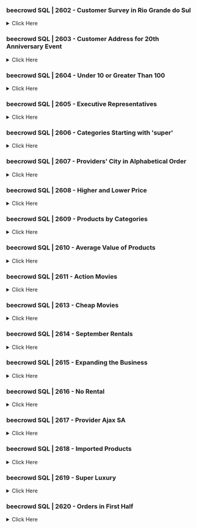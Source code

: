 ### beecrowd SQL | 2602 - Customer Survey in Rio Grande do Sul

<details>

<summary>Click Here</summary>


**Author:** [Your Name or Institution]

**Time Limit:** 1 second

**Memory Limit:** 200 MB

---

#### Problem Description:

Your company is conducting a survey to find out how many customers are registered in the states, specifically in 'Rio Grande do Sul'. You are required to display the names of all customers whose state is 'RS'.

#### Schema:

1. **Table: `customers`**

   | Column        | Type             |
   | ------------- | ---------------- |
   | id (PK)       | numeric          |
   | name          | varchar          |
   | street        | varchar          |
   | city          | varchar          |
   | state         | char             |
   | credit_limit  | number           |

#### Sample Data:

- **customers:**

  | id | name                      | street                   | city          | state | credit_limit |
  | -- | ------------------------- | ------------------------ | ------------- | ----- | ------------ |
  | 1  | Pedro Augusto da Rocha    | Rua Pedro Carlos Hoffman | Porto Alegre  | RS    | 700.00       |
  | 2  | Antonio Carlos Mamel      | Av. Pinheiros            | Belo Horizonte| MG    | 3500.50      |
  | 3  | Luiza Augusta Mhor        | Rua Salto Grande         | Niteroi       | RJ    | 4000.00      |
  | 4  | Jane Ester                | Av 7 de setembro         | Erechim       | RS    | 800.00       |
  | 5  | Marcos Antônio dos Santos | Av Farrapos              | Porto Alegre  | RS    | 4250.25      |

#### Task:

Write an SQL query to find the names of all customers whose state is 'RS'.

#### Output Sample:

| name                       |
| -------------------------- |
| Pedro Augusto da Rocha     |
| Jane Ester                 |
| Marcos Antônio dos Santos  |

---

#### SQL Query:

```sql
SELECT name
FROM customers
WHERE state = 'RS';
```

#### Explanation of the Query:

- `SELECT name`: This line specifies that we are interested in the `name` column from the `customers` table.

- `FROM customers`: The query begins by selecting data from the `customers` table.

- `WHERE state = 'RS'`: This condition filters the records to include only those customers who are from the state of 'RS'.

This query will list the names of all customers who are registered in the state of 'Rio Grande do Sul'.

</details> 
<!-- ```end -->

### beecrowd SQL | 2603 - Customer Address for 20th Anniversary Event

<details>

<summary>Click Here</summary>

**Author:** Paulo R. Rodegheri, BR Brazil

**Time Limit:** 1 second

**Memory Limit:** 200 MB

---

#### Problem Description:

The company is planning an event to celebrate its 20th anniversary in the market, with a grand celebration in Porto Alegre. All customers residing in Porto Alegre are invited. Your task is to obtain the names and addresses of customers living in 'Porto Alegre' to personally deliver the invitations.

#### Schema:

1. **Table: `customers`**

   | Column        | Type             |
   | ------------- | ---------------- |
   | id (PK)       | numeric          |
   | name          | varchar          |
   | street        | varchar          |
   | city          | varchar          |
   | state         | char             |
   | credit_limit  | number           |

#### Sample Data:

- **customers:**

  | id | name                      | street                   | city          | state | credit_limit |
  | -- | ------------------------- | ------------------------ | ------------- | ----- | ------------ |
  | 1  | Pedro Augusto da Rocha    | Rua Pedro Carlos Hoffman | Porto Alegre  | RS    | 700.00       |
  | 2  | Antonio Carlos Mamel      | Av. Pinheiros            | Belo Horizonte| MG    | 3500.50      |
  | 3  | Luiza Augusta Mhor        | Rua Salto Grande         | Niteroi       | RJ    | 4000.00      |
  | 4  | Jane Ester                | Av 7 de setembro         | Erechim       | RS    | 800.00       |
  | 5  | Marcos Antônio dos Santos | Av Farrapos              | Porto Alegre  | RS    | 4250.25      |

#### Task:

Write an SQL query to find the names and streets of customers who live in 'Porto Alegre', to deliver the invitations personally.

#### Output Sample:

| name                      | street                   |
| ------------------------- | ------------------------ |
| Pedro Augusto da Rocha    | Rua Pedro Carlos Hoffman |
| Marcos Antônio dos Santos | Av Farrapos              |

---

#### SQL Query:

```sql
SELECT name, street
FROM customers
WHERE city = 'Porto Alegre';
```

#### Explanation of the Query:

- `SELECT name, street`: This line specifies that we are interested in the `name` and `street` columns from the `customers` table.

- `FROM customers`: The query begins by selecting data from the `customers` table.

- `WHERE city = 'Porto Alegre'`: This condition filters the records to include only those customers who live in Porto Alegre.

This query will provide the names and addresses of customers living in Porto Alegre for the purpose of personal invitation delivery to the company's 20th-anniversary celebration.

</details> 
<!-- ```end -->

### beecrowd SQL | 2604 - Under 10 or Greater Than 100

<details>

<summary>Click Here</summary>

**Author:** Paulo R. Rodegheri, BR Brazil

**Time Limit:** 1 second

**Memory Limit:** 200 MB

---

#### Problem Description:

The financial sector of the company requires a report listing the ID and the name of the products whose price is either less than 10 or greater than 100.

#### Schema:

1. **Table: `products`**

   | Column | Type    |
   | ------ | ------- |
   | id (PK)| numeric |
   | name   | varchar |
   | amount | numeric |
   | price  | numeric |

#### Sample Data:

- **products:**

  | id | name             | amount | price  |
  | -- | ---------------- | ------ | ------ |
  | 1  | Two-door wardrobe| 100    | 80     |
  | 2  | Dining table     | 1000   | 560    |
  | 3  | Towel holder     | 10000  | 5.50   |
  | 4  | Computer desk    | 350    | 100    |
  | 5  | Chair            | 3000   | 210.64 |
  | 6  | Single bed       | 750    | 99     |

#### Task:

Write an SQL query to find the ID and name of products whose price is less than 10 or greater than 100.

#### Output Sample:

| id | name         |
| -- | ------------ |
| 2  | Dining table |
| 3  | Towel holder |
| 5  | Chair        |

---

#### SQL Query:

```sql
SELECT id, name
FROM products
WHERE price < 10 OR price > 100;
```

#### Explanation of the Query:

- `SELECT id, name`: This line specifies that we are interested in the `id` and `name` columns from the `products` table.

- `FROM products`: The query begins by selecting data from the `products` table.

- `WHERE price < 10 OR price > 100`: This condition filters the records to include only those products whose price is either less than 10 or greater than 100.

This query will provide the IDs and names of products that meet the specified price criteria for the financial sector's report.

</details> 
<!-- ```end -->

### beecrowd SQL | 2605 - Executive Representatives

<details>

<summary>Click Here</summary>

**Author:** Paulo R. Rodegheri, BR Brazil

**Time Limit:** 1 second

**Memory Limit:** 200 MB

---

#### Problem Description:

The financial sector needs a report on the providers of the products we sell, particularly those in the 'executive' category (category ID 6). The task is to return the names of the products and providers whose category ID is 6.

#### Schema:

1. **Table: `products`**

   | Column             | Type    |
   | ------------------ | ------- |
   | id (Primary Key)   | numeric |
   | name               | varchar |
   | amount             | numeric |
   | price              | numeric |
   | id_providers       | numeric |
   | id_categories      | numeric |

2. **Table: `providers`**

   | Column             | Type    |
   | ------------------ | ------- |
   | id (Primary Key)   | numeric |
   | name               | varchar |
   | street             | varchar |
   | city               | varchar |
   | state              | char    |

3. **Table: `categories`**

   | Column             | Type    |
   | ------------------ | ------- |
   | id (Primary Key)   | numeric |
   | name               | varchar |

#### Sample Data:

- **products:**

  | id | name             | amount | price  | id_providers | id_categories |
  | -- | ---------------- | ------ | ------ | ------------ | ------------- |
  | 1  | Two-door wardrobe| 100    | 800    | 6            | 8             |
  | 2  | Dining table     | 1000   | 560    | 1            | 9             |
  | 3  | Towel holder     | 10000  | 25.50  | 5            | 1             |
  | 4  | Computer desk    | 350    | 320.50 | 4            | 6             |
  | 5  | Chair            | 3000   | 210.64 | 3            | 6             |
  | 6  | Single bed       | 750    | 460    | 1            | 2             |

- **providers:**

  | id | name             | street          | city           | state |
  | -- | ---------------- | --------------- | -------------- | ----- |
  | 1  | Henrique         | Av Brasil       | Rio de Janeiro | RJ    |
  | 2  | Marcelo Augusto  | Rua Imigrantes  | Belo Horizonte | MG    |
  | 3  | Caroline Silva   | Av São Paulo    | Salvador       | BA    |
  | 4  | Guilerme Staff   | Rua Central     | Porto Alegre   | RS    |
  | 5  | Isabela Moraes   | Av Juiz Grande  | Curitiba       | PR    |
  | 6  | Francisco Accerr | Av Paulista     | São Paulo      | SP    |

- **categories:**

  | id | name         |
  | -- | ------------ |
  | 1  | old stock    |
  | 2  | new stock    |
  | 3  | modern       |
  | 4  | commercial   |
  | 5  | recyclable   |
  | 6  | executive    |
  | 7  | superior     |
  | 8  | wood         |
  | 9  | super luxury |
  | 10 | vintage      |

#### Task:

Write an SQL query to return the names of the products and their providers for products whose category ID is 6.

#### Output Sample:

| Product Name  | Provider Name   |
| ------------- | --------------- |
| Computer desk | Guilerme Staff  |
| Chair         | Caroline Silva  |

---

#### SQL Query:

```sql
SELECT products.name AS Product Name, providers.name AS Provider Name
FROM products
JOIN providers ON products.id_providers = providers.id
WHERE products.id_categories = 6;
```

#### Explanation of the Query:

- `SELECT products.name AS Product Name, providers.name AS Provider Name`: This line specifies that we are interested in the `name` columns from both the `products` and `providers` tables, aliasing them as Product Name and Provider Name, respectively.

- `FROM products`: The query begins by selecting data from the `products` table.

- `JOIN providers ON products.id_providers = providers.id`: Here, an inner join is performed with the `providers` table. The join condition is that the `id_providers` field in the `products` table should match the `id` field in the

 `providers` table.

- `WHERE products.id_categories = 6`: This condition filters the records to include only those products whose category ID is 6.

This query will provide the names of the products and their providers for products in the 'executive' category.

</details> 
<!-- ```end -->

### beecrowd SQL | 2606 - Categories Starting with 'super'

<details>

<summary>Click Here</summary>

**Author:** Paulo R. Rodegheri, BR Brazil

**Time Limit:** 1 second

**Memory Limit:** 200 MB

---

#### Problem Description:

There was a misunderstanding during data migration to the database. Your task is to select the ID and the name of the products, whose category name starts with 'super'.

#### Schema:

1. **Table: `products`**

   | Column             | Type    |
   | ------------------ | ------- |
   | id (Primary Key)   | numeric |
   | name               | varchar |
   | amount             | numeric |
   | price              | numeric |
   | id_categories (FK) | numeric |

2. **Table: `categories`**

   | Column             | Type    |
   | ------------------ | ------- |
   | id (Primary Key)   | numeric |
   | name               | varchar |

#### Sample Data:

- **products:**

  | id | name               | amount | price | id_categories |
  | -- | ------------------ | ------ | ----- | ------------- |
  | 1  | Lampshade          | 100    | 800   | 4             |
  | 2  | Table for painting | 1000   | 560   | 9             |
  | 3  | Notebook desk      | 10000  | 25.50 | 9             |
  | 4  | Computer desk      | 350    | 320.50| 6             |
  | 5  | Chair              | 3000   | 210.64| 9             |
  | 6  | Home alarm         | 750    | 460   | 4             |

- **categories:**

  | id | name         |
  | -- | ------------ |
  | 1  | old stock    |
  | 2  | new stock    |
  | 3  | modern       |
  | 4  | commercial   |
  | 5  | recyclable   |
  | 6  | executive    |
  | 7  | superior     |
  | 8  | wood         |
  | 9  | super luxury |
  | 10 | vintage      |

#### Task:

Write an SQL query to select the ID and name of products whose category name starts with 'super'.

#### Output Sample:

| id | name               |
| -- | ------------------ |
| 2  | Table for painting |
| 3  | Notebook desk      |
| 5  | Chair              |

---

#### SQL Query:

```sql
SELECT products.id, products.name
FROM products
JOIN categories ON products.id_categories = categories.id
WHERE categories.name LIKE 'super%';
```

#### Explanation of the Query:

- `SELECT products.id, products.name`: This line specifies that we are interested in the `id` and `name` columns from the `products` table.

- `FROM products`: The query begins by selecting data from the `products` table.

- `JOIN categories ON products.id_categories = categories.id`: Here, an inner join is performed with the `categories` table. The join condition is that the `id_categories` field in the `products` table should match the `id` field in the `categories` table.

- `WHERE categories.name LIKE 'super%'`: This condition filters the records to include only those products whose category name starts with 'super'.

This query will provide the IDs and names of products in categories that begin with 'super'.

</details> 
<!-- ```end -->

### beecrowd SQL | 2607 - Providers' City in Alphabetical Order

<details>

<summary>Click Here</summary>

**Author:** Paulo R. Rodegheri, BR Brazil

**Time Limit:** 1 second

**Memory Limit:** 200 MB

---

#### Problem Description:

Every month, the company requires a report listing the cities where providers are registered. The task is to create a query that returns all the cities of the providers, sorted in alphabetical order, ensuring that each city is listed only once.

#### Schema:

1. **Table: `providers`**

   | Column | Type    |
   | ------ | ------- |
   | id (Primary Key) | numeric |
   | name   | varchar |
   | street | varchar |
   | city   | varchar |
   | state  | char    |

#### Sample Data:

- **providers:**

  | id | name            | street         | city           | state |
  | -- | --------------- | -------------- | -------------- | ----- |
  | 1  | Henrique        | Av Brasil      | Rio de Janeiro | RJ    |
  | 2  | Marcelo Augusto | Rua Imigrantes | Belo Horizonte | MG    |
  | 3  | Caroline Silva  | Av São Paulo   | Salvador       | BA    |
  | 4  | Guilerme Staff  | Rua Central    | Porto Alegre   | RS    |
  | 5  | Isabela Moraes  | Av Juiz Grande | Curitiba       | PR    |
  | 6  | Francisco Accerr| Av Paulista    | São Paulo      | SP    |

#### Task:

Write an SQL query to return a list of cities where providers are registered, sorted in alphabetical order without duplicates.

#### Output Sample:

| city           |
| -------------- |
| Belo Horizonte |
| Curitiba       |
| Porto Alegre   |
| Rio de Janeiro |
| Salvador       |
| São Paulo      |

---

#### SQL Query:

```sql
SELECT DISTINCT city
FROM providers
ORDER BY city ASC;
```

#### Explanation of the Query:

- `SELECT DISTINCT city`: This line specifies that we are interested in the unique instances of the `city` column from the `providers` table. The `DISTINCT` keyword ensures that each city is listed only once.

- `FROM providers`: The query selects data from the `providers` table.

- `ORDER BY city ASC`: This part of the query sorts the results in ascending alphabetical order based on the city names.

This query will provide a list of unique cities where providers are registered, sorted alphabetically.

</details> 
<!-- ```end -->

### beecrowd SQL | 2608 - Higher and Lower Price

<details>

<summary>Click Here</summary>

**Author:** Paulo R. Rodegheri, BR Brazil

**Time Limit:** 1 second

**Memory Limit:** 200 MB

---

#### Problem Description:

The financial sector of our company is interested in knowing the highest and lowest prices of the products we sell. The task is to display only the highest and lowest price from the products table.

#### Schema:

1. **Table: `products`**

   | Column | Type    |
   | ------ | ------- |
   | id (Primary Key) | numeric |
   | name   | varchar |
   | amount | numeric |
   | price  | numeric |

#### Sample Data:

- **products:**

  | id | name               | amount | price  |
  | -- | ------------------ | ------ | ------ |
  | 1  | Two-doors wardrobe | 100    | 800    |
  | 2  | Dining table       | 1000   | 560    |
  | 3  | Towel holder       | 10000  | 25.50  |
  | 4  | Computer desk      | 350    | 320.50 |
  | 5  | Chair              | 3000   | 210.64 |
  | 6  | Single bed         | 750    | 460    |

#### Task:

Write an SQL query to find the highest and lowest price of the products.

#### Output Sample:

| Highest Price | Lowest Price |
| ------------- | ------------ |
| 800           | 25.50        |

---

#### SQL Query:

```sql
SELECT MAX(price) AS 'Highest Price', MIN(price) AS 'Lowest Price'
FROM products;
```

#### Explanation of the Query:

- `SELECT MAX(price) AS 'Highest Price', MIN(price) AS 'Lowest Price'`: This line specifies that we are interested in the maximum (highest) and minimum (lowest) values of the `price` column from the `products` table. The results are aliased as 'Highest Price' and 'Lowest Price' for clarity.

- `FROM products`: The query selects data from the `products` table.

This query will provide the highest and lowest prices of the products sold by the company.

</details> 
<!-- ```end -->

### beecrowd SQL | 2609 - Products by Categories

<details>

<summary>Click Here</summary>

**Author:** Paulo R. Rodegheri, BR Brazil

**Time Limit:** 1 second

**Memory Limit:** 200 MB

---

#### Problem Description:

The sales industry is conducting an analysis of the number of products in stock. Your task is to display the name and the total amount of products for each category.

#### Schema:

1. **Table: `products`**

   | Column             | Type    |
   | ------------------ | ------- |
   | id (Primary Key)   | numeric |
   | name               | varchar |
   | amount             | numeric |
   | price              | numeric |
   | id_categories (FK) | numeric |

2. **Table: `categories`**

   | Column             | Type    |
   | ------------------ | ------- |
   | id (Primary Key)   | numeric |
   | name               | varchar |

#### Sample Data:

- **products:**

  | id | name              | amount | price | id_categories |
  | -- | ----------------- | ------ | ----- | ------------- |
  | 1  | Two-doors wardrobe| 100    | 800   | 1             |
  | 2  | Dining table      | 1000   | 560   | 3             |
  | 3  | Towel holder      | 10000  | 25.50 | 4             |
  | 4  | Computer desk     | 350    | 320.50| 2             |
  | 5  | Chair             | 3000   | 210.64| 4             |
  | 6  | Single bed        | 750    | 460   | 1             |

- **categories:**

  | id | name         |
  | -- | ------------ |
  | 1  | wood         |
  | 2  | luxury       |
  | 3  | vintage      |
  | 4  | modern       |
  | 5  | super luxury |

#### Task:

Write an SQL query to display the name and the total amount of products for each category.

#### Output Sample:

| Category Name | Total Amount |
| ------------- | ------------ |
| luxury        | 350          |
| modern        | 13000        |
| wood          | 850          |
| vintage       | 1000         |

---

#### SQL Query:

```sql
SELECT categories.name AS 'Category Name', SUM(products.amount) AS 'Total Amount'
FROM products
JOIN categories ON products.id_categories = categories.id
GROUP BY categories.name;
```

#### Explanation of the Query:

- `SELECT categories.name AS 'Category Name', SUM(products.amount) AS 'Total Amount'`: This line specifies that we are interested in the `name` column from the `categories` table and the sum of the `amount` column from the `products` table. The results are aliased as 'Category Name' and 'Total Amount' for clarity.

- `FROM products`: The query begins by selecting data from the `products` table.

- `JOIN categories ON products.id_categories = categories.id`: This part performs an inner join with the `categories` table. The join condition is that the `id_categories` field in the `products` table should match the `id` field in the `categories` table.

- `GROUP BY categories.name`: This clause groups the results by the category names, allowing the `SUM` function to calculate the total amount of products per category.

This query will provide the names of the categories along with the total amount of products in each category.

</details> 
<!-- ```end -->

### beecrowd SQL | 2610 - Average Value of Products

<details>

<summary>Click Here</summary>

**Author:** Paulo R. Rodegheri, BR Brazil

**Time Limit:** 1 second

**Memory Limit:** 200 MB

---

#### Problem Description:

In the company where you work, a survey is being conducted on the values of the marketed products. Your task is to calculate and display the average value of the price of the products. Note: Show the value with two decimal places.

#### Schema:

1. **Table: `products`**

   | Column | Type    |
   | ------ | ------- |
   | id (Primary Key) | numeric |
   | name   | varchar |
   | amount | numeric |
   | price  | numeric |

#### Sample Data:

- **products:**

  | id | name               | amount | price  |
  | -- | ------------------ | ------ | ------ |
  | 1  | Two-doors wardrobe | 100    | 800    |
  | 2  | Dining table       | 1000   | 560    |
  | 3  | Towel holder       | 10000  | 25.50  |
  | 4  | Computer desk      | 350    | 320.50 |
  | 5  | Chair              | 3000   | 210.64 |
  | 6  | Single bed         | 750    | 460    |

#### Task:

Write an SQL query to find the average value of the price of the products.

#### Output Sample:

| Average Price |
| ------------- |
| 396.10        |

---

#### SQL Query:

```sql
-- Your SQL query will go here
```

#### Explanation of the Query:

- Provide a brief explanation of your SQL query here.

This query will provide the average price of the products sold by the company.

</details> 
<!-- ```end -->

### beecrowd SQL | 2611 - Action Movies

<details>

<summary>Click Here</summary>

**Author:** Paulo R. Rodegheri, BR Brazil

**Time Limit:** 1 second

**Memory Limit:** 200 MB

---

#### Problem Description:

A video store contractor has hired your services for cataloging movies. Your task is to select the code and the name of the movies whose genre description is 'Action'.

#### Schema:

1. **Table: `movies`**

   | Column      | Type    |
   | ----------- | ------- |
   | id (Primary Key) | numeric |
   | name        | varchar |
   | id_genres (Foreign Key)  | numeric |

2. **Table: `genres`**

   | Column      | Type    |
   | ----------- | ------- |
   | id (Primary Key) | numeric |
   | description | varchar |

#### Sample Data:

- **movies:**

  | id | name                         | id_genres |
  | -- | ---------------------------- | --------- |
  | 1  | Batman                       | 3         |
  | 2  | The Battle of the Dark River | 3         |
  | 3  | White Duck                   | 1         |
  | 4  | Breaking Barriers            | 4         |
  | 5  | The Two Hours                | 2         |

- **genres:**

  | id | description |
  | -- | ----------- |
  | 1  | Animation   |
  | 2  | Horror      |
  | 3  | Action      |
  | 4  | Drama       |
  | 5  | Comedy      |

#### Task:

Write an SQL query to find the code and name of movies categorized as 'Action'.

#### Output Sample:

| id | name                      |
| -- | ------------------------- |
| 1  | Batman                    |
| 2  | The Battle of the Dark River |

---

#### SQL Query:

```sql
SELECT movies.id, movies.name
FROM movies
JOIN genres ON movies.id_genres = genres.id
WHERE genres.description = 'Action';
```

#### Explanation of the Query:

- `SELECT movies.id, movies.name`: Selects the ID and name of the movies from the `movies` table.

- `FROM movies`: Indicates that the data is being retrieved from the `movies` table.

- `JOIN genres ON movies.id_genres = genres.id`: Joins the `movies` table with the `genres` table based on the foreign key relationship, linking each movie to its genre.

- `WHERE genres.description = 'Action'`: Filters the results to include only movies whose genre is described as 'Action'.

This query will retrieve the code and names of movies that are categorized as 'Action' in the store's catalog.

</details> 
<!-- ```end -->

### beecrowd SQL | 2613 - Cheap Movies

<details>

<summary>Click Here</summary>

**Author:** Paulo R. Rodegheri, BR Brazil

**Time Limit:** 1 second

**Memory Limit:** 200 MB

---

#### Problem Description:

The studio previously held an event where several movies were on sale. The task is to identify these movies by selecting the ID and name of movies whose price is less than 2.00.

#### Schema:

1. **Table: `movies`**

   | Column      | Type    |
   | ----------- | ------- |
   | id (Primary Key) | numeric |
   | name        | varchar |
   | id_prices (Foreign Key) | numeric |

2. **Table: `prices`**

   | Column      | Type    |
   | ----------- | ------- |
   | id (Primary Key) | numeric |
   | categorie   | varchar |
   | value       | numeric |

#### Sample Data:

- **movies:**

  | id | name                         | id_prices |
  | -- | ---------------------------- | --------- |
  | 1  | Batman                       | 3         |
  | 2  | The Battle of the Dark River | 3         |
  | 3  | White Duck                   | 5         |
  | 4  | Breaking Barriers            | 4         |
  | 5  | The Two Hours                | 2         |

- **prices:**

  | id | categorie    | value |
  | -- | ------------ | ----- |
  | 1  | Releases     | 3.50  |
  | 2  | Bronze Seal  | 2.00  |
  | 3  | Silver Seal  | 2.50  |
  | 4  | Gold Seal    | 3.00  |
  | 5  | Promotion    | 1.50  |

#### Task:

Write an SQL query to find the ID and name of movies with a price less than 2.00.

#### Output Sample:

| id | name       |
| -- | ---------- |
| 3  | White Duck |

---

#### SQL Query:

```sql
SELECT movies.id, movies.name
FROM movies
JOIN prices ON movies.id_prices = prices.id
WHERE prices.value < 2.00;
```

#### Explanation of the Query:

- `SELECT movies.id, movies.name`: This selects the ID and name of the movies from the `movies` table.

- `FROM movies`: Indicates that the data is being retrieved from the `movies` table.

- `JOIN prices ON movies.id_prices = prices.id`: Joins the `movies` table with the `prices` table based on the foreign key relationship, linking each movie to its associated price category.

- `WHERE prices.value < 2.00`: Filters the results to include only those movies with a price value of less than 2.00.

This query will retrieve the ID and names of movies priced under 2.00 during the studio's sale event.

</details> 
<!-- ```end -->

### beecrowd SQL | 2614 - September Rentals

<details>

<summary>Click Here</summary>

**Author:** Paulo R. Rodegheri, BR Brazil

**Time Limit:** 1 second

**Memory Limit:** 200 MB

---

#### Problem Description:

The video store is preparing its semi-annual report and requires assistance. The task is to select the names of the clients and the dates of rental for all rentals made in September 2016.

#### Schema:

1. **Table: `customers`**

   | Column | Type    |
   | ------ | ------- |
   | id (Primary Key) | numeric |
   | name   | varchar |
   | street | varchar |
   | city   | varchar |

2. **Table: `rentals`**

   | Column          | Type    |
   | --------------- | ------- |
   | id (Primary Key) | numeric |
   | rentals_date    | date (ISO/YMD) |
   | id_customers (Foreign Key) | numeric |

#### Sample Data:

- **customers:**

  | id | name                     | street                            | city          |
  | -- | ------------------------ | --------------------------------- | ------------- |
  | 1  | Giovanna Goncalves Oliveira | Rua Mato Grosso                    | Canoas        |
  | 2  | Kauã Azevedo Ribeiro      | Travessa Ibiá                      | Uberlândia    |
  | 3  | Rebeca Barbosa Santos     | Rua Observatório Meteorológico     | Salvador      |
  | 4  | Sarah Carvalho Correia    | Rua Antônio Carlos da Silva        | Apucarana     |
  | 5  | João Almeida Lima         | Rua Rio Taiuva                     | Ponta Grossa  |
  | 6  | Diogo Melo Dias           | Rua Duzentos e Cinqüenta           | Várzea Grande |

- **rentals:**

  | id | rentals_date | id_customers |
  | -- | ------------ | ------------ |
  | 1  | 2016-09-10   | 3            |
  | 2  | 2016-02-09   | 1            |
  | 3  | 2016-02-08   | 4            |
  | 4  | 2016-02-09   | 2            |
  | 5  | 2016-02-03   | 6            |
  | 6  | 2016-04-04   | 4            |

#### Task:

Write an SQL query to find the names of clients and the rental dates for all rentals made in September 2016.

#### Output Sample:

| name                  | rentals_date |
| --------------------- | ------------ |
| Rebeca Barbosa Santos | 2016-09-10   |

---

#### SQL Query:

```sql
SELECT customers.name, rentals.rentals_date
FROM rentals
JOIN customers ON rentals.id_customers = customers.id
WHERE EXTRACT(MONTH FROM rentals.rentals_date) = 9 AND EXTRACT(YEAR FROM rentals.rentals_date) = 2016;
```

#### Explanation of the Query:

- `SELECT customers.name, rentals.rentals_date`: This selects the name from the `customers` table and the rentals_date from the `rentals` table.

- `FROM rentals`: Indicates that the data is being retrieved from the `rentals` table.

- `JOIN customers ON rentals.id_customers = customers.id`: Joins the `rentals` table with the `customers` table based on the foreign key relationship, linking each rental to its respective customer.

- `WHERE EXTRACT(MONTH FROM rentals.rentals_date) = 9 AND EXTRACT(YEAR FROM rentals.rentals_date) = 2016`: Filters the results to include only rentals that occurred in September 2016.

This query will retrieve the names of customers and the dates of their rentals for September 2016.

</details> 
<!-- ```end -->

### beecrowd SQL | 2615 - Expanding the Business

<details>

<summary>Click Here</summary>

**Author:** Paulo R. Rodegheri, BR Brazil

**Time Limit:** 1 second

**Memory Limit:** 200 MB

---

#### Problem Description:

The video store company aims to create several franchises across Brazil. To assist in this expansion, we need to know the cities where our customers reside. The task is to select the names of all the cities where the rental company has clients, ensuring that each city name is listed only once.

#### Schema:

1. **Table: `customers`**

   | Column | Type    |
   | ------ | ------- |
   | id (Primary Key) | numeric |
   | name   | varchar |
   | street | varchar |
   | city   | varchar |

#### Sample Data:

- **customers:**

  | id | name                     | street                            | city           |
  | -- | ------------------------ | --------------------------------- | -------------- |
  | 1  | Giovanna Goncalves Oliveira | Rua Mato Grosso                    | Canoas         |
  | 2  | Kauã Azevedo Ribeiro      | Travessa Ibiá                      | Uberlândia     |
  | 3  | Rebeca Barbosa Santos     | Rua Observatório Meteorológico     | Salvador       |
  | 4  | Sarah Carvalho Correia    | Rua Antônio Carlos da Silva        | Uberlândia     |
  | 5  | João Almeida Lima         | Rua Rio Taiuva                     | Ponta Grossa   |
  | 6  | Diogo Melo Dias           | Rua Duzentos e Cinqüenta           | Várzea Grande  |

#### Task:

Write an SQL query to find the names of all cities where the company's clients reside, without repeating any city name.

#### Output Sample:

| city           |
| -------------- |
| Uberlândia     |
| Canoas         |
| Ponta Grossa   |
| Várzea Grande  |
| Salvador       |

---

#### SQL Query:

```sql
SELECT DISTINCT city
FROM customers;
```

#### Explanation of the Query:

- `SELECT DISTINCT city`: This command selects the `city` column from the `customers` table. The `DISTINCT` keyword ensures that each city name appears only once in the result set, even if it occurs multiple times in the table.

- `FROM customers`: Indicates that the data is being retrieved from the `customers` table.

This query will provide a list of unique city names where the company's clients reside, aiding in the strategic planning for business expansion.

</details> 
<!-- ```end -->

### beecrowd SQL | 2616 - No Rental

<details>

<summary>Click Here</summary>

**Author:** Paulo R. Rodegheri, BR Brazil

**Time Limit:** 1 second

**Memory Limit:** 200 MB

---

#### Problem Description:

The video store company is planning a promotion for customers who have not yet made any rentals. The task is to identify these customers by delivering the ID and the name of customers who have not engaged in any rentals. The output should be sorted by ID.

#### Schema:

1. **Table: `customers`**

   | Column | Type    |
   | ------ | ------- |
   | id (Primary Key) | numeric |
   | name   | varchar |
   | street | varchar |
   | city   | varchar |

2. **Table: `locations`**

   | Column          | Type    |
   | --------------- | ------- |
   | id (Primary Key) | numeric |
   | locations_date   | date (ISO/YMD) |
   | id_customers (Foreign Key) | numeric |

#### Sample Data:

- **customers:**

  | id | name                     | street                            | city           |
  | -- | ------------------------ | --------------------------------- | -------------- |
  | 1  | Giovanna Goncalves Oliveira | Rua Mato Grosso                    | Canoas         |
  | 2  | Kauã Azevedo Ribeiro      | Travessa Ibiá                      | Uberlândia     |
  | 3  | Rebeca Barbosa Santos     | Rua Observatório Meteorológico     | Salvador       |
  | 4  | Sarah Carvalho Correia    | Rua Antônio Carlos da Silva        | Apucarana      |
  | 5  | João Almeida Lima         | Rua Rio Taiuva                     | Ponta Grossa   |
  | 6  | Diogo Melo Dias           | Rua Duzentos e Cinqüenta           | Várzea Grande  |

- **locations:**

  | id | locations_date | id_customers |
  | -- | -------------- | ------------ |
  | 1  | 2016-10-09     | 3            |
  | 2  | 2016-09-02     | 1            |
  | 3  | 2016-08-02     | 4            |
  | 4  | 2016-09-02     | 2            |
  | 5  | 2016-03-02     | 6            |
  | 6  | 2016-04-04     | 4            |

#### Task:

Write an SQL query to find the ID and name of customers who have not made any rentals. The results should be ordered by ID.

#### Output Sample:

| id | name             |
| -- | ---------------- |
| 5  | João Almeida Lima |

---

#### SQL Query:

```sql
SELECT customers.id, customers.name
FROM customers
LEFT JOIN locations ON customers.id = locations.id_customers
WHERE locations.id_customers IS NULL
ORDER BY customers.id;
```

#### Explanation of the Query:

- `SELECT customers.id, customers.name`: This selects the ID and name of the customers from the `customers` table.

- `FROM customers`: Indicates that the data is being retrieved from the `customers` table.

- `LEFT JOIN locations ON customers.id = locations.id_customers`: Performs a left join of the `customers` table with the `locations` table. This join includes all customers, whether or not they have made any rentals.

- `WHERE locations.id_customers IS NULL`: Filters the results to include only those customers who have not made any rentals. This is determined by checking for null values in the `id_customers` column of the `locations` table, which indicates no rental activity for that customer.

- `ORDER BY customers.id`: Orders the resulting data by the customer ID.

This query identifies customers who have not engaged in any rentals, aiding in targeting them for the company's promotional activities.

</details> 
<!-- ```end -->

### beecrowd SQL | 2617 - Provider Ajax SA

<details>

<summary>Click Here</summary>

**Author:** Paulo R. Rodegheri, BR Brazil

**Time Limit:** 1 second

**Memory Limit:** 200 MB

---

#### Problem Description:

The financial sector has encountered problems in the delivery from one of our providers, Ajax SA. The delivery of the products does not match the invoice. Your task is to display the name of the products and the name of the provider for the products supplied by 'Ajax SA'.

#### Schema:

1. **Table: `providers`**

   | Column | Type                  |
   | ------ | --------------------- |
   | id (Primary Key) | numeric           |
   | name   | character varying (255) |
   | street | character varying (255) |
   | city   | character varying (255) |
   | state  | char (2)               |

2. **Table: `products`**

   | Column | Type                  |
   | ------ | --------------------- |
   | id (Primary Key) | numeric           |
   | name   | character varying (255) |
   | amount | numeric               |
   | price  | numeric               |
   | id_providers (Foreign Key) | numeric  |

#### Sample Data:

- **providers:**

  | id | name       | street                   | city          | state |
  | -- | ---------- | ------------------------ | ------------- | ----- |
  | 1  | Ajax SA    | Presidente Castelo Branco | Porto Alegre | RS    |
  | 2  | Sansul SA  | Av Brasil                | Rio de Janeiro | RJ    |
  | 3  | South Chairs | Av Moinho              | Santa Maria   | RS    |
  | 4  | Elon Electro | Apolo                  | São Paulo     | SP    |
  | 5  | Mike Electro | Pedro da Cunha         | Curitiba      | PR    |

- **products:**

  | id | name             | amount | price   | id_providers |
  | -- | ---------------- | ------ | ------- | ------------ |
  | 1  | Blue Chair       | 30     | 300.00  | 5            |
  | 2  | Red Chair        | 50     | 2150.00 | 1            |
  | 3  | Disney Wardrobe  | 400    | 829.50  | 4            |
  | 4  | Blue Toaster     | 20     | 9.90    | 3            |
  | 5  | Solar Panel      | 30     | 3000.25 | 4            |

#### Task:

Write an SQL query to display the name of the products and the name of the provider for products supplied by 'Ajax SA'.

#### SQL Query:

```sql
SELECT products.name AS "Product Name", providers.name AS "Provider Name"
FROM products
JOIN providers ON products.id_providers = providers.id
WHERE providers.name = 'Ajax SA';
```

#### Explanation of the Query:

- `SELECT products.name AS "Product Name", providers.name AS "Provider Name"`: This line selects the `name` column from the `products` table and the `name` column from the `providers` table. The results are aliased as "Product Name" and "Provider Name" for clarity.

- `FROM products`: This specifies that the data is being selected from the `products` table.

- `JOIN providers ON products.id_providers = providers.id`: This line joins the `products` table with the `providers` table. The join condition is that the `id_providers` column in the `products` table matches the `id` column in the `providers` table.

- `WHERE providers.name = 'Ajax SA'`: This line filters the results to only include rows where the `name` column in the `providers` table is 'Ajax SA'. 

This query will display the names of the products and the corresponding provider name for those products supplied by 'Ajax SA'.

#### Output Sample:

| Product Name | Provider Name |
| ------------ | ------------- |
| Red Chair    | Ajax SA       |

---

</details> 
<!-- ```end -->

### beecrowd SQL | 2618 - Imported Products

<details>

<summary>Click Here</summary>

**Author:** Paulo R. Rodegheri, BR Brazil

**Time Limit:** 1 second

**Memory Limit:** 200 MB

---

#### Problem Description:

Our company's import sector needs a report on the import of products from our Sansul providers. The task is to display the name of the products, the name of the supplier, and the name of the category for the products supplied by the supplier 'Sansul SA' and whose category name is 'Imported'.

#### Schema:

1. **Table: `products`**

   | Column | Type                  |
   | ------ | --------------------- |
   | id (Primary Key) | numeric           |
   | name   | character varying (255) |
   | amount | numeric               |
   | price  | numeric               |
   | id_providers (Foreign Key) | numeric  |
   | id_categories (Foreign Key) | numeric |

2. **Table: `providers`**

   | Column | Type                  |
   | ------ | --------------------- |
   | id (Primary Key) | numeric           |
   | name   | character varying (255) |
   | street | character varying (255) |
   | city   | character varying (255) |
   | state  | char (2)               |

3. **Table: `categories`**

   | Column | Type                  |
   | ------ | --------------------- |
   | id (Primary Key) | numeric           |
   | name   | character varying (255) |

#### Sample Data:

- **products:**

  | id | name            | amount | price   | id_providers | id_categories |
  | -- | --------------- | ------ | ------- | ------------ | ------------- |
  | 1  | Blue Chair      | 30     | 300.00  | 5            | 5             |
  | 2  | Red Chair       | 50     | 2150.00 | 2            | 1             |
  | 3  | Disney Wardrobe | 400    | 829.50  | 4            | 1             |
  | 4  | Blue Toaster    | 20     | 9.90    | 3            | 1             |
  | 5  | TV              | 30     | 3000.25 | 2            | 2             |

- **providers:**

  | id | name       | street                   | city          | state |
  | -- | ---------- | ------------------------ | ------------- | ----- |
  | 1  | Ajax SA    | Rua Presidente Castelo Branco | Porto Alegre | RS    |
  | 2  | Sansul SA  | Av Brasil                | Rio de Janeiro | RJ    |
  | 3  | South Chairs | Rua do Moinho          | Santa Maria   | RS    |
  | 4  | Elon Electro | Rua Apolo              | São Paulo     | SP    |
  | 5  | Mike Electro | Rua Pedro da Cunha     | Curitiba      | PR    |

- **categories:**

  | id | name        |
  | -- | ----------- |
  | 1  | Super Luxury |
  | 2  | Imported    |
  | 3  | Tech        |
  | 4  | Vintage     |
  | 5  | Supreme     |

#### Task:

Write an SQL query to display the name of the products, the name of the supplier, and the name of the category for products supplied by 'Sansul SA' and whose category name is 'Imported'.

#### SQL Query:

```sql
SELECT products.name AS "Product Name", providers.name AS "Provider Name", categories.name AS "Category Name"
FROM products
JOIN providers ON products.id_providers = providers.id
JOIN categories ON products.id_categories = categories.id
WHERE providers.name = 'Sansul SA' AND categories.name = 'Imported';
```

#### Explanation of the Query:

- `SELECT products.name AS "Product Name", providers.name AS "Provider Name", categories.name AS "Category Name"`: This line selects the `name` column from each of the `products`, `providers`, and `categories` tables. The results are aliased for clarity.

- `FROM products`: Specifies the primary table from which to select data.

- `JOIN providers ON products.id_providers = providers.id`: Joins the `products` table with the `providers` table where the provider IDs match.

- `JOIN categories ON products.id_categories = categories.id`: Joins the `products` table with the `categories` table where the category IDs match.

- `WHERE providers.name = 'Sansul SA' AND categories.name = 'Imported'`: Filters the results to include only those products supplied by 'Sansul

 SA' and belonging to the 'Imported' category.

This query will display the required information about imported products supplied by 'Sansul SA'.

#### Output Sample:

| Product Name | Provider Name | Category Name |
| ------------ | ------------- | ------------- |
| TV           | Sansul SA     | Imported      |

---

</details> 
<!-- ```end -->

### beecrowd SQL | 2619 - Super Luxury

<details>

<summary>Click Here</summary>

**Author:** Paulo R. Rodegheri, BR Brazil

**Time Limit:** 1 second

**Memory Limit:** 200 MB

---

#### Problem Description:

Our company is looking to make a new contract for the supply of new super luxury products. For this, we need some data about our current products. Your task is to display the name of the products, the name of the providers, and the price for the products whose price is greater than 1000 and whose category is 'Super Luxury'.

#### Schema:

1. **Table: `products`**

   | Column | Type                  |
   | ------ | --------------------- |
   | id (Primary Key) | numeric           |
   | name   | character varying (255) |
   | amount | numeric               |
   | price  | numeric               |
   | id_providers (Foreign Key) | numeric  |
   | id_categories (Foreign Key) | numeric |

2. **Table: `providers`**

   | Column | Type                  |
   | ------ | --------------------- |
   | id (Primary Key) | numeric           |
   | name   | character varying (255) |
   | street | character varying (255) |
   | city   | character varying (255) |
   | state  | char (2)               |

3. **Table: `categories`**

   | Column | Type                  |
   | ------ | --------------------- |
   | id (Primary Key) | numeric           |
   | name   | character varying (255) |

#### Sample Data:

- **products:**

  | id | name            | amount | price   | id_providers | id_categories |
  | -- | --------------- | ------ | ------- | ------------ | ------------- |
  | 1  | Blue Chair      | 30     | 300.00  | 5            | 5             |
  | 2  | Red Chair       | 50     | 2150.00 | 2            | 1             |
  | 3  | Disney Wardrobe | 400    | 829.50  | 4            | 1             |
  | 4  | Blue Toaster    | 20     | 9.90    | 3            | 1             |
  | 5  | TV              | 30     | 3000.25 | 2            | 2             |

- **providers:**

  | id | name       | street                   | city          | state |
  | -- | ---------- | ------------------------ | ------------- | ----- |
  | 1  | Ajax SA    | Rua Presidente Castelo Branco | Porto Alegre | RS    |
  | 2  | Sansul SA  | Av Brasil                | Rio de Janeiro | RJ    |
  | 3  | South Chairs | Rua do Moinho          | Santa Maria   | RS    |
  | 4  | Elon Electro | Rua Apolo              | São Paulo     | SP    |
  | 5  | Mike Electro | Rua Pedro da Cunha     | Curitiba      | PR    |

- **categories:**

  | id | name        |
  | -- | ----------- |
  | 1  | Super Luxury |
  | 2  | Imported    |
  | 3  | Tech        |
  | 4  | Vintage     |
  | 5  | Supreme     |

#### Task:

Write an SQL query to display the name of the products, the name of the providers, and the price for products whose price is greater than 1000 and whose category is 'Super Luxury'.

#### SQL Query:

```sql
SELECT products.name AS "Product Name", providers.name AS "Provider Name", products.price AS "Price"
FROM products
JOIN providers ON products.id_providers = providers.id
JOIN categories ON products.id_categories = categories.id
WHERE products.price > 1000 AND categories.name = 'Super Luxury';
```

#### Explanation of the Query:

- `SELECT products.name AS "Product Name", providers.name AS "Provider Name", products.price AS "Price"`: This line selects the `name` and `price` columns from the `products` table and the `name` column from the `providers` table. The results are aliased for clarity.

- `FROM products`: Specifies the primary table from which to select data.

- `JOIN providers ON products.id_providers = providers.id`: Joins the `products` table with the `providers` table where the provider IDs match.

- `JOIN categories ON products.id_categories = categories.id`: Joins the `products` table with the `categories` table where the category IDs match.

- `WHERE products.price > 1000 AND categories.name = 'Super Luxury'`: Filters the results to include only those products whose

 price is greater than 1000 and which belong to the 'Super Luxury' category.

This query will display the required information for products in the 'Super Luxury' category with a price greater than 1000.

#### Output Sample:

| Product Name | Provider Name | Price    |
| ------------ | ------------- | -------- |
| Red Chair    | Sansul SA     | 2150.00  |

---

</details> 
<!-- ```end -->

### beecrowd SQL | 2620 - Orders in First Half

<details>

<summary>Click Here</summary>


**Author:** Paulo R. Rodegheri, BR Brasil

**Time Limit:** 1 second

**Memory Limit:** 200 MB

---

#### Problem Description:

The company's financial audit requires a report for the first half of 2016. The task is to display the customer's name and order number for customers who placed orders in the first half of 2016.

#### Schema:

1. **Table: `customers`**

   | Column        | Type                    |
   | ------------- | ----------------------- |
   | id (PK)       | numeric                 |
   | name          | character varying (255) |
   | street        | character varying (255) |
   | city          | character varying (255) |
   | state         | char (2)                |
   | credit\_limit | numeric                 |

2. **Table: `orders`**

   | Column             | Type           |
   | ------------------ | -------------- |
   | id (PK)            | numeric        |
   | orders\_date       | date (ISO/YMD) |
   | id\_customers (FK) | numeric        |

#### Sample Data:

- **customers:**

  | id | name                                    | street                                | city          | state | credit\_limit |
  | -- | --------------------------------------- | ------------------------------------- | ------------- | ----- | ------------- |
  | 1  | Nicolas Diogo Cardoso                   | Acesso Um                             | Porto Alegre  | RS    | 475           |
  | 2  | Cecília Olivia Rodrigues                | Rua Sizuka Usuy                       | Cianorte      | PR    | 3170          |
  | 3  | Augusto Fernando Carlos Eduardo Cardoso | Rua Baldomiro Koerich                 | Palhoça       | SC    | 1067          |
  | 4  | Nicolas Diogo Cardoso                   | Acesso Um                             | Porto Alegre  | RS    | 475           |
  | 5  | Sabrina Heloisa Gabriela Barros         | Rua Engenheiro Tito Marques Fernandes | Porto Alegre  | RS    | 4312          |
  | 6  | Joaquim Diego Lorenzo Araújo            | Rua Vitorino                          | Novo Hamburgo | RS    | 2314          |

- **orders:**

  | id | orders\_date | id\_customers |
  | -- | ------------ | ------------- |
  | 1  | 2016-05-13   | 3             |
  | 2  | 2016-01-12   | 2             |
  | 3  | 2016-04-18   | 5             |
  | 4  | 2016-09-07   | 4             |
  | 5  | 2016-02-13   | 6             |
  | 6  | 2016-08-05   | 3             |

#### Task:

Write an SQL query to find the names of customers and their order IDs for orders that were placed in the first half of 2016.

#### Output Sample:

| name                                    | id |
| --------------------------------------- | -- |
| Augusto Fernando Carlos Eduardo Cardoso | 1  |
| Cecília Olivia Rodrigues                | 2  |
| Sabrina Heloisa Gabriela Barros         | 3  |
| Joaquim Diego Lorenzo Araújo            | 5  |

---

#### SQL Query:

```sql
SELECT customers.name, orders.id
FROM customers
JOIN orders ON customers.id = orders.id_customers
WHERE orders.orders_date BETWEEN '2016-01-01' AND '2016-06-30';
```

#### Explanation of the Query:

- `SELECT customers.name, orders.id`: This line specifies that we are interested in the `name` column from the `customers` table and the `id` column from the `orders` table.

- `FROM customers`: The query begins by selecting data from the `customers` table.

- `JOIN orders ON customers.id = orders.id_customers`: Here, we perform an inner join with the `orders` table. The join condition is that the `id` field in the `customers` table should match the `id_customers` field in the `orders` table, ensuring each order is correctly associated with its customer.

- `WHERE orders.orders_date BETWEEN '2016-01-01' AND '2016-06-30'`: This condition filters the records to include only those orders that were placed between January 1, 2016, and June 30, 2016.

This table represents the names of the customers who placed orders in the first half of 2016, along with the IDs of those orders.

</details> 
<!-- ```end -->


